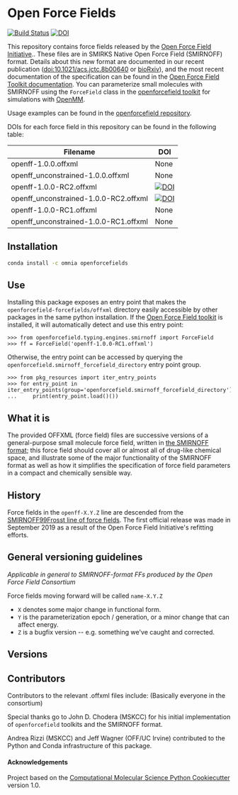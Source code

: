 # Open Force Fields

[![Build Status](https://travis-ci.com/openforcefield/openforcefields.svg?branch=master)](https://travis-ci.com/openforcefield/openforcefields)  [![DOI](https://zenodo.org/badge/DOI/10.5281/zenodo.3473553.svg)](https://doi.org/10.5281/zenodo.3473553)



This repository contains force fields released by the [Open Force Field Initiative](https://openforcefield.org)..
These files are in SMIRKS Native Open Force Field (SMIRNOFF) format.
Details about this new format are documented in our recent publication ([doi:10.1021/acs.jctc.8b00640](https://www.doi.org/10.1021/acs.jctc.8b00640) or [bioRxiv](https://doi.org/10.1101/286542)), and the most recent documentation of the specification can be found in the [Open Force Field Toolkit documentation](https://open-forcefield-toolkit.readthedocs.io/en/latest/smirnoff.html).
You can parameterize small molecules with SMIRNOFF using the
`ForceField` class in the [openforcefield toolkit](https://github.com/openforcefield/openforcefield)
for simulations with [OpenMM](http://openmm.org/).

Usage examples can be found in the [openforcefield repository](https://github.com/openforcefield/openforcefield/tree/master/examples).

DOIs for each force field in this repository can be found in the following table:

| Filename | DOI | 
| -------- | --- |
| openff-1.0.0.offxml | None |
| openff_unconstrained-1.0.0.offxml | None | 
| openff-1.0.0-RC2.offxml | [![DOI](https://zenodo.org/badge/DOI/10.5281/zenodo.3473554.svg)](https://doi.org/10.5281/zenodo.3473554) | 
| openff_unconstrained-1.0.0-RC2.offxml | [![DOI](https://zenodo.org/badge/DOI/10.5281/zenodo.3473554.svg)](https://doi.org/10.5281/zenodo.3473554) | 
| openff-1.0.0-RC1.offxml | None | 
| openff_unconstrained-1.0.0-RC1.offxml | None | 



## Installation
```bash
conda install -c omnia openforcefields
```

## Use

Installing this package exposes an entry point that makes the `openforcefield-forcefields/offxml` directory easily accessible by other packages in the same python installation. If the [Open Force Field toolkit](https://github.com/openforcefield/openforcefield) is installed, it will automatically detect and use this entry point:

```
>>> from openforcefield.typing.engines.smirnoff import ForceField
>>> ff = ForceField('openff-1.0.0-RC1.offxml') 
```

Otherwise, the entry point can be accessed by querying the `openforcefield.smirnoff_forcefield_directory` entry point group.

```
>>> from pkg_resources import iter_entry_points
>>> for entry_point in iter_entry_points(group='openforcefield.smirnoff_forcefield_directory'):
...     print(entry_point.load()())
```

## What it is

The provided OFFXML (force field) files are successive versions of a general-purpose small molecule force field, written in [the SMIRNOFF format](https://github.com/openforcefield/openforcefield/blob/master/The-SMIRNOFF-force-field-format.md); this force field should cover all or almost all of drug-like chemical space, and illustrate some of the major functionality of the SMIRNOFF format as well as how it simplifies the specification of force field parameters in a compact and chemically sensible way.

## History

Force fields in the `openff-X.Y.Z` line are descended from the [SMIRNOFF99Frosst line of force fields](https://github.com/openforcefield/smirnoff99Frosst/). 
The first official release was made in September 2019 as a result of the Open Force Field Initiative's refitting efforts.

## General versioning guidelines

_Applicable in general to SMIRNOFF-format FFs produced by the Open Force Field Consortium_

Force fields moving forward will be called `name-X.Y.Z`

* `X` denotes some major change in functional form.
* `Y` is the parameterization epoch / generation, or a minor change that can affect energy.
* `Z` is a bugfix version -- e.g. something we've caught and corrected.  



## Versions

## Contributors

Contributors to the relevant .offxml files include:
(Basically everyone in the consortium)

Special thanks go to John D. Chodera (MSKCC) for his initial implementation of `openforcefield` toolkits and the SMIRNOFF format.

Andrea Rizzi (MSKCC) and Jeff Wagner (OFF/UC Irvine) contributed to the Python and Conda infrastructure of this package.

#### Acknowledgements

Project based on the
[Computational Molecular Science Python Cookiecutter](https://github.com/molssi/cookiecutter-cms) version 1.0.
